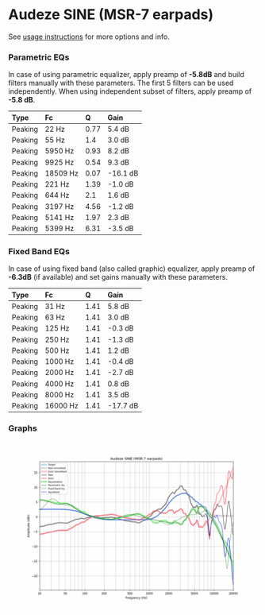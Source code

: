 # Audeze SINE (MSR-7 earpads)
See [usage instructions](https://github.com/jaakkopasanen/AutoEq#usage) for more options and info.

### Parametric EQs
In case of using parametric equalizer, apply preamp of **-5.8dB** and build filters manually
with these parameters. The first 5 filters can be used independently.
When using independent subset of filters, apply preamp of **-5.8 dB**.

| Type    | Fc       |    Q | Gain     |
|:--------|:---------|:-----|:---------|
| Peaking | 22 Hz    | 0.77 | 5.4 dB   |
| Peaking | 55 Hz    | 1.4  | 3.0 dB   |
| Peaking | 5950 Hz  | 0.93 | 8.2 dB   |
| Peaking | 9925 Hz  | 0.54 | 9.3 dB   |
| Peaking | 18509 Hz | 0.07 | -16.1 dB |
| Peaking | 221 Hz   | 1.39 | -1.0 dB  |
| Peaking | 644 Hz   | 2.1  | 1.6 dB   |
| Peaking | 3197 Hz  | 4.56 | -1.2 dB  |
| Peaking | 5141 Hz  | 1.97 | 2.3 dB   |
| Peaking | 5399 Hz  | 6.31 | -3.5 dB  |

### Fixed Band EQs
In case of using fixed band (also called graphic) equalizer, apply preamp of **-6.3dB**
(if available) and set gains manually with these parameters.

| Type    | Fc       |    Q | Gain     |
|:--------|:---------|:-----|:---------|
| Peaking | 31 Hz    | 1.41 | 5.8 dB   |
| Peaking | 63 Hz    | 1.41 | 3.0 dB   |
| Peaking | 125 Hz   | 1.41 | -0.3 dB  |
| Peaking | 250 Hz   | 1.41 | -1.3 dB  |
| Peaking | 500 Hz   | 1.41 | 1.2 dB   |
| Peaking | 1000 Hz  | 1.41 | -0.4 dB  |
| Peaking | 2000 Hz  | 1.41 | -2.7 dB  |
| Peaking | 4000 Hz  | 1.41 | 0.8 dB   |
| Peaking | 8000 Hz  | 1.41 | 3.5 dB   |
| Peaking | 16000 Hz | 1.41 | -17.7 dB |

### Graphs
![](./Audeze%20SINE%20(MSR-7%20earpads).png)